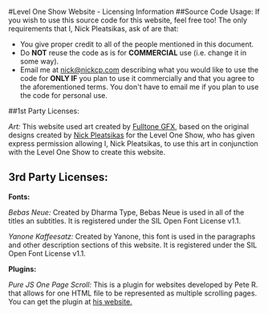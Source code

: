 #Level One Show Website - Licensing Information
##Source Code Usage:
If you wish to use this source code for this website, feel free too! The only requirements
that I, Nick Pleatsikas, ask of are that:

- You give proper credit to all of the people mentioned in this document.
- Do **NOT** reuse the code as is for **COMMERCIAL** use (i.e. change it in some way).
- Email me at nick@nickcp.com describing what you would like to use the code for **ONLY IF**
you plan to use it commercially and that you agree to the aforementioned terms. You don't
have to email me if you plan to use the code for personal use.

##1st Party Licenses:

*Art:* This website used art created by [Fulltone GFX]((http://fulltone.weebly.com/index.html)), based on the original designs
created by [Nick Pleatsikas](nickcp.com) for the Level One Show, who has given express
permission allowing I, Nick Pleatsikas, to use this art in conjunction with the Level One
Show to create this website.

## 3rd Party Licenses:

**Fonts:**
 
 *Bebas Neue:* Created by Dharma Type, Bebas Neue is used in all of the titles an subtitles.
 It is registered under the SIL Open Font License v1.1.
 
 *Yanone Kaffeesatz:* Created by Yanone, this font is used in the paragraphs and
 other description sections of this website. It is registered under the SIL Open
 Font License v1.1.

**Plugins:**

*Pure JS One Page Scroll:* This is a plugin for websites developed by Pete R. that allows for one
HTML file to be represented as multiple scrolling pages. You can get the plugin
at [his website.](http://www.thepetedesign.com/demos/purejs_onepage_scroll_demo.html)